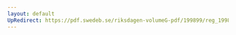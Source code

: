 ```yaml
---
layout: default
UpRedirect: https://pdf.swedeb.se/riksdagen-volumeG-pdf/199899/reg_199899/reg_199899_0141.pdf
---
```


